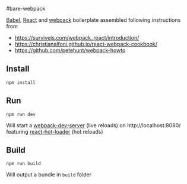 #bare-webpack

[Babel](https://babeljs.io/), [React](http://facebook.github.io/react/) and [webpack](http://webpack.github.io/)
boilerplate assembled following instructions from

* https://survivejs.com/webpack_react/introduction/
* https://christianalfoni.github.io/react-webpack-cookbook/
* https://github.com/petehunt/webpack-howto

## Install

`npm install`

## Run

`npm run dev`

Will start a [webpack-dev-server](http://webpack.github.io/docs/webpack-dev-server.html) (live reloads) on
http://localhost:8080/
featuring [react-hot-loader](http://gaearon.github.io/react-hot-loader/) (hot reloads)

## Build

`npm run build`

Will output a bundle in `build` folder
